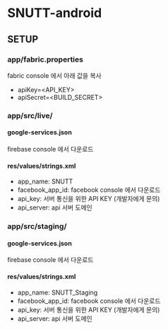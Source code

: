 # SNUTT-android

## SETUP

### app/fabric.properties
fabric console 에서 아래 값을 복사
- apiKey=<API_KEY>
- apiSecret=<BUILD_SECRET>

### app/src/live/

#### google-services.json
firebase console 에서 다운로드

#### res/values/strings.xml 
- app_name: SNUTT
- facebook_app_id: facebook console 에서 다운로드
- api_key: 서버 통신을 위한 API KEY (개발자에게 문의)
- api_server: api 서버 도메인

### app/src/staging/

#### google-services.json
firebase console 에서 다운로드

#### res/values/strings.xml 
- app_name: SNUTT_Staging
- facebook_app_id: facebook console 에서 다운로드
- api_key: 서버 통신을 위한 API KEY (개발자에게 문의)
- api_server: api 서버 도메인
